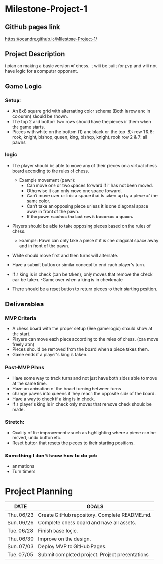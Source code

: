 # Milestone-Project-1

## GitHub pages link
https://ocandre.github.io/Milestone-Project-1/

## Project Description
I plan on making a basic version of chess. It will be built for pvp and will not have logic for a computer opponent.

## Game Logic

### Setup:
- An 8x8 square grid with alternating color scheme (Both in row and in coloumn) should be shown.
- The top 2 and bottom two rows should have the pieces in them when the game starts.
- Pieces with white on the bottom (1) and black on the top (8):
row 1 & 8: rook, knight, bishop, queen, king, bishop, knight, rook
row 2 & 7: all pawns

### logic
- The player should be able to move any of their pieces on a virtual chess board according to the rules of chess.

    - Example movement (pawn):
        - Can move one or two spaces forward if it has not been moved.
        - Otherwise it can only move one space forward.
        - Can't move over or into a space that is taken up by a piece of the same color.
        - Can't take an opposing piece unless it is one diagonal space away in front of the pawn.
        - If the pawn reaches the last row it becomes a queen.

- Players should be able to take opposing pieces based on the rules of chess.  

    - Example: Pawn can only take a piece if it is one diagonal space away and in front of the pawn.

- White should move first and then turns will alternate.
- Have a submit button or similar concept to end each player's turn.
- If a king is in check (can be taken), only moves that remove the check can be taken.
-Game over when a king is in checkmate
- There should be a reset button to return pieces to their starting position.

## Deliverables

### MVP Criteria
- A chess board with the proper setup (See game logic) should show at the start.
- Players can move each piece according to the rules of chess. (can move freely atm)
- Pieces should be removed from the board when a piece takes them.
- Game ends if a player's king is taken.

### Post-MVP Plans
- Have some way to track turns and not just have both sides able to move at the same time.
- Have an animation of the board turning between turns.
- change pawns into queens if they reach the opposite side of the board.
- Have a way to check if a king is in check.
- If a player's king is in check only moves that remove check should be made.


### Stretch: 
- Quality of life improvements: such as highlighting where a piece can be moved, undo button etc.
- Reset button that resets the pieces to their starting positions.

### Something I don't know how to do yet: 
- animations
- Turn timers

# Project Planning

| DATE       | GOALS                                 |
|------------|---------------------------------------|
| Thu. 06/23 | Create GitHub repository. Complete README.md. |
|    Sun. 06/26        |       Complete chess board and have all assets.                                |
|Tue. 06/28|         Finish base logic.                              |
|Thu. 06/30|         Improve on the design.                              |
|Sun. 07/03|         Deploy MVP to GitHub Pages.                              |
|Tue. 07/05|         Submit completed project. Project presentations                              |